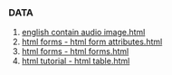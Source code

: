 ### DATA
1. [english contain audio image.html](https://atu8020.github.io/try_make_a_web/english%20contain%20audio%20image.html)
2. [html forms - html form attributes.html](https://atu8020.github.io/try_make_a_web/html%20forms%20-%20html%20form%20attributes.html)
3. [html forms - html forms.html](https://atu8020.github.io/try_make_a_web/html%20forms%20-%20html%20forms.html)
4. [html tutorial - html table.html](https://atu8020.github.io/try_make_a_web/html%20tutorial%20-%20html%20table.html)
